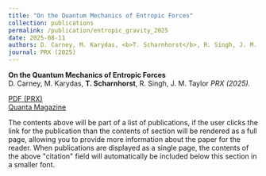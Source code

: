 ```yaml
---
title: "On the Quantum Mechanics of Entropic Forces"
collection: publications
permalink: /publication/entropic_gravity_2025
date: 2025-08-11
authors: D. Carney, M. Karydas, <b>T. Scharnhorst</b>, R. Singh, J. M. Taylor
journal: PRX (2025)
---
```


**On the Quantum Mechanics of Entropic Forces**  
D. Carney, M. Karydas, <b>T. Scharnhorst</b>, R. Singh, J. M. Taylor
<i>PRX (2025).</i>  

[PDF (PRX)](https://journals.aps.org/prx/abstract/10.1103/y7sy-3by1)  
[Quanta Magazine](https://www.quantamagazine.org/is-gravity-just-entropy-rising-long-shot-idea-gets-another-look-20250613/)  

<!-- Optionally add the abstract here -->



The contents above will be part of a list of publications, if the user clicks the link for the publication than the contents of section will be rendered as a full page, allowing you to provide more information about the paper for the reader. When publications are displayed as a single page, the contents of the above "citation" field will automatically be included below this section in a smaller font.
